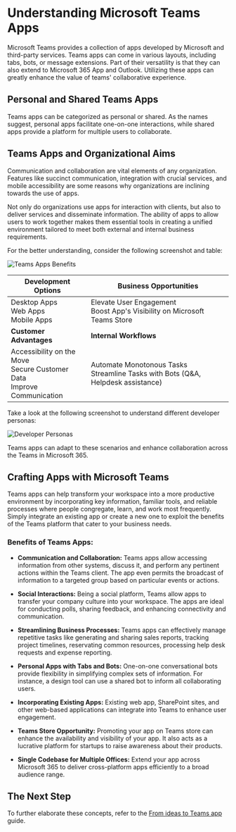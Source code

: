 # Understanding Microsoft Teams Apps 

Microsoft Teams provides a collection of apps developed by Microsoft and third-party services. Teams apps can come in various layouts, including tabs, bots, or message extensions. Part of their versatility is that they can also extend to Microsoft 365 App and Outlook. Utilizing these apps can greatly enhance the value of teams' collaborative experience.

## Personal and Shared Teams Apps

Teams apps can be categorized as personal or shared. As the names suggest, personal apps facilitate one-on-one interactions, while shared apps provide a platform for multiple users to collaborate.

## Teams Apps and Organizational Aims

Communication and collaboration are vital elements of any organization. Features like succinct communication, integration with crucial services, and mobile accessibility are some reasons why organizations are inclining towards the use of apps.

Not only do organizations use apps for interaction with clients, but also to deliver services and disseminate information. The ability of apps to allow users to work together makes them essential tools in creating a unified environment tailored to meet both external and internal business requirements.

For the better understanding, consider the following screenshot and table:

![Teams Apps Benefits](https://learn.microsoft.com/en-us/microsoftteams/platform/assets/images/overview/why-teams-apps.png)

| **Development Options** | **Business Opportunities** |
| --- | --- |
| Desktop Apps <br> Web Apps <br> Mobile Apps | Elevate User Engagement <br> Boost App's Visibility on Microsoft Teams Store |
|**Customer Advantages** | **Internal Workflows** | 
| Accessibility on the Move <br> Secure Customer Data <br> Improve Communication | Automate Monotonous Tasks <br> Streamline Tasks with Bots (Q&A, Helpdesk assistance) |

Take a look at the following screenshot to understand different developer personas:

![Developer Personas](https://learn.microsoft.com/en-us/microsoftteams/platform/assets/images/overview/dev-persona.png)

Teams apps can adapt to these scenarios and enhance collaboration across the Teams in Microsoft 365.

## Crafting Apps with Microsoft Teams

Teams apps can help transform your workspace into a more productive environment by incorporating key information, familiar tools, and reliable processes where people congregate, learn, and work most frequently. Simply integrate an existing app or create a new one to exploit the benefits of the Teams platform that cater to your business needs.

### Benefits of Teams Apps:

- **Communication and Collaboration:** Teams apps allow accessing information from other systems, discuss it, and perform any pertinent actions within the Teams client. The app even permits the broadcast of information to a targeted group based on particular events or actions.


- **Social Interactions:** Being a social platform, Teams allow apps to transfer your company culture into your workspace. The apps are ideal for conducting polls, sharing feedback, and enhancing connectivity and communication.


- **Streamlining Business Processes:** Teams apps can effectively manage repetitive tasks like generating and sharing sales reports, tracking project timelines, reservating common resources, processing help desk requests and expense reporting.


- **Personal Apps with Tabs and Bots:** One-on-one conversational bots provide flexibility in simplifying complex sets of information. For instance, a design tool can use a shared bot to inform all collaborating users.


- **Incorporating Existing Apps:** Existing web app, SharePoint sites, and other web-based applications can integrate into Teams to enhance user engagement.


- **Teams Store Opportunity:** Promoting your app on Teams store can enhance the availability and visibility of your app. It also acts as a lucrative platform for startups to raise awareness about their products.


- **Single Codebase for Multiple Offices:** Extend your app across Microsoft 365 to deliver cross-platform apps efficiently to a broad audience range.

## The Next Step

To further elaborate these concepts, refer to the [From ideas to Teams app](overview-story.md) guide.